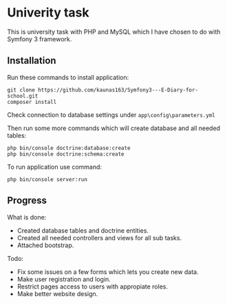 Univerity task
==============

This is university task with PHP and MySQL which I have chosen to do with Symfony 3 framework.

Installation
------------

Run these commands to install application:

```
git clone https://github.com/kaunas163/Symfony3---E-Diary-for-school.git
composer install
```

Check connection to database settings under ``` app\config\parameters.yml ```

Then run some more commands which will create database and all needed tables:

```
php bin/console doctrine:database:create
php bin/console doctrine:schema:create
```

To run application use command:
```
php bin/console server:run
```


Progress
--------


What is done:
 * Created database tables and doctrine entities.
 * Created all needed controllers and views for all sub tasks.
 * Attached bootstrap.

Todo:
 * Fix some issues on a few forms which lets you create new data.
 * Make user registration and login.
 * Restrict pages access to users with appropiate roles.
 * Make better website design.
